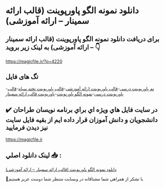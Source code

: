 # دانلود نمونه الگو پاورپوینت (قالب ارائه سمینار – ارائه آموزشی)

## برای دریافت دانلود نمونه الگو پاورپوینت (قالب ارائه سمینار – ارائه آموزشی) به لینک زیر بروید 👇

https://magicfile.ir/?p=4220

## تگ های فایل

-[تم پاورپوینت درسی](https://magicfile.ir/product/%d9%86%d9%85%d9%88%d9%86%d9%87-%d8%a7%d9%84%da%af%d9%88-%d9%be%d8%a7%d9%88%d8%b1%d9%be%d9%88%db%8c%d9%86%d8%aa-%d9%82%d8%a7%d9%84%d8%a8-%d8%a7%d8%b1%d8%a7%d8%a6%d9%87-%d8%b3%d9%85%db%8c%d9%86%d8%a7%d8%b1-%d8%a7%d8%b1%d8%a7%d8%a6%d9%87-%d8%a2%d9%85%d9%88%d8%b2%d8%b4%db%8c/)-[قالب پاورپوینت  ارائه آموزشی](https://magicfile.ir/product/%d9%86%d9%85%d9%88%d9%86%d9%87-%d8%a7%d9%84%da%af%d9%88-%d9%be%d8%a7%d9%88%d8%b1%d9%be%d9%88%db%8c%d9%86%d8%aa-%d9%82%d8%a7%d9%84%d8%a8-%d8%a7%d8%b1%d8%a7%d8%a6%d9%87-%d8%b3%d9%85%db%8c%d9%86%d8%a7%d8%b1-%d8%a7%d8%b1%d8%a7%d8%a6%d9%87-%d8%a2%d9%85%d9%88%d8%b2%d8%b4%db%8c/)-[قالب پاورپوینت تخته سیاه](https://magicfile.ir/product/%d9%86%d9%85%d9%88%d9%86%d9%87-%d8%a7%d9%84%da%af%d9%88-%d9%be%d8%a7%d9%88%d8%b1%d9%be%d9%88%db%8c%d9%86%d8%aa-%d9%82%d8%a7%d9%84%d8%a8-%d8%a7%d8%b1%d8%a7%d8%a6%d9%87-%d8%b3%d9%85%db%8c%d9%86%d8%a7%d8%b1-%d8%a7%d8%b1%d8%a7%d8%a6%d9%87-%d8%a2%d9%85%d9%88%d8%b2%d8%b4%db%8c/)-[قالب پاورپوینت درسی](https://magicfile.ir/product/%d9%86%d9%85%d9%88%d9%86%d9%87-%d8%a7%d9%84%da%af%d9%88-%d9%be%d8%a7%d9%88%d8%b1%d9%be%d9%88%db%8c%d9%86%d8%aa-%d9%82%d8%a7%d9%84%d8%a8-%d8%a7%d8%b1%d8%a7%d8%a6%d9%87-%d8%b3%d9%85%db%8c%d9%86%d8%a7%d8%b1-%d8%a7%d8%b1%d8%a7%d8%a6%d9%87-%d8%a2%d9%85%d9%88%d8%b2%d8%b4%db%8c/)-[نمونه الگو پاورپوینت](https://magicfile.ir/product/%d9%86%d9%85%d9%88%d9%86%d9%87-%d8%a7%d9%84%da%af%d9%88-%d9%be%d8%a7%d9%88%d8%b1%d9%be%d9%88%db%8c%d9%86%d8%aa-%d9%82%d8%a7%d9%84%d8%a8-%d8%a7%d8%b1%d8%a7%d8%a6%d9%87-%d8%b3%d9%85%db%8c%d9%86%d8%a7%d8%b1-%d8%a7%d8%b1%d8%a7%d8%a6%d9%87-%d8%a2%d9%85%d9%88%d8%b2%d8%b4%db%8c/)-[پاورپوینت قالب ارائه سمینار](https://magicfile.ir/product/%d9%86%d9%85%d9%88%d9%86%d9%87-%d8%a7%d9%84%da%af%d9%88-%d9%be%d8%a7%d9%88%d8%b1%d9%be%d9%88%db%8c%d9%86%d8%aa-%d9%82%d8%a7%d9%84%d8%a8-%d8%a7%d8%b1%d8%a7%d8%a6%d9%87-%d8%b3%d9%85%db%8c%d9%86%d8%a7%d8%b1-%d8%a7%d8%b1%d8%a7%d8%a6%d9%87-%d8%a2%d9%85%d9%88%d8%b2%d8%b4%db%8c/)

## ✔️ در سايت فايل هاي ويژه اي براي برنامه نويسان طراحان دانشجويان و دانش آموزان قرار داده ايم از بقيه فايل سايت نيز ديدن فرماييد

https://magicfile.ir


## لينک دانلود اصلي 📥 :

[دانلود نمونه الگو پاورپوینت (قالب ارائه سمینار – ارائه آموزشی)](https://magicfile.ir/product/%d9%86%d9%85%d9%88%d9%86%d9%87-%d8%a7%d9%84%da%af%d9%88-%d9%be%d8%a7%d9%88%d8%b1%d9%be%d9%88%db%8c%d9%86%d8%aa-%d9%82%d8%a7%d9%84%d8%a8-%d8%a7%d8%b1%d8%a7%d8%a6%d9%87-%d8%b3%d9%85%db%8c%d9%86%d8%a7%d8%b1-%d8%a7%d8%b1%d8%a7%d8%a6%d9%87-%d8%a2%d9%85%d9%88%d8%b2%d8%b4%db%8c/) 


🙏با تشکر از همراهي شما مشتاقانه در وبسایت منتظر شما دوست عزیز هستیم

